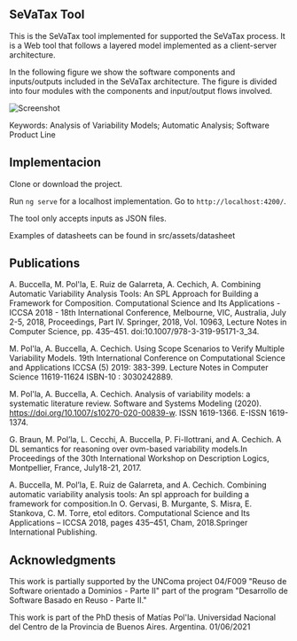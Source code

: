 ## SeVaTax Tool

 This is the SeVaTax tool implemented for supported the SeVaTax process. It is a  Web tool  that follows a layered model implemented as a client-server architecture. 
 
 In the following figure we show the software components and inputs/outputs included in the SeVaTax architecture. The figure is divided into four modules with the components and input/output flows involved.
 
 ![Screenshot](tool.png)
 
 Keywords: Analysis of Variability Models; Automatic Analysis; Software Product Line
 
 ## Implementacion
 
 Clone or download the project. 
 
 Run `ng serve` for a localhost implementation. Go to `http://localhost:4200/`.
 
 The tool only accepts inputs as JSON files.  
 
 Examples of datasheets can be found in src/assets/datasheet
 
 ## Publications
 
 A. Buccella,  M. Pol'la, E. Ruiz de Galarreta, A. Cechich, A. Combining Automatic Variability Analysis Tools: An SPL Approach for Building a Framework for Composition.  Computational Science and Its Applications - ICCSA 2018 - 18th International Conference, Melbourne, VIC, Australia, July 2-5, 2018, Proceedings, Part IV. Springer, 2018, Vol. 10963, Lecture Notes in Computer Science, pp. 435–451.  doi:10.1007/978-3-319-95171-3_34.
 
 M. Pol'la, A. Buccella, A. Cechich. Using Scope Scenarios to Verify Multiple Variability Models. 19th International Conference on Computational Science and Applications ICCSA (5) 2019: 383-399. Lecture Notes in Computer Science  11619-11624 ISBN-10 : 3030242889.
 
 M. Pol'la, A. Buccella,  A. Cechich. Analysis of variability models: a systematic literature review. Software and Systems Modeling (2020). https://doi.org/10.1007/s10270-020-00839-w. ISSN 1619-1366. E-ISSN 1619-1374.
 
 G. Braun,  M. Pol’la,  L. Cecchi, A. Buccella, P. Fi-llottrani, and A. Cechich.  A DL semantics for reasoning over ovm-based variability models.In Proceedings of the 30th International Workshop on Description Logics, Montpellier, France, July18-21, 2017.
  
 A. Buccella,  M.  Pol’la,  E. Ruiz de Galarreta, and A. Cechich.  Combining automatic  variability  analysis  tools:  An  spl  approach for building a framework for composition.In O. Gervasi, B. Murgante, S. Misra,  E. Stankova,  C. M.  Torre, etol editors. Computational  Science  and  Its  Applications – ICCSA 2018, pages 435–451, Cham, 2018.Springer International Publishing.
 
## Acknowledgments
 
 
 This work is partially supported by the UNComa project 04/F009 "Reuso de Software orientado a Dominios - Parte II" part of the program "Desarrollo de Software Basado en Reuso - Parte II."
 
 This work is part of the PhD thesis of Matías Pol'la. Universidad Nacional del Centro de la Provincia de Buenos Aires. Argentina. 01/06/2021
 
